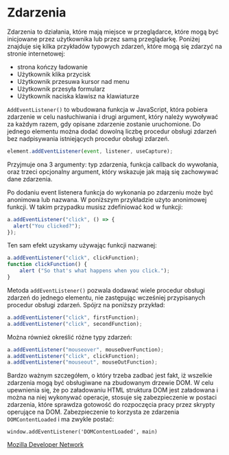# Zdarzenia

Zdarzenia to działania, które mają miejsce w przeglądarce, które mogą być inicjowane
przez użytkownika lub przez samą przeglądarkę. Poniżej znajduje się kilka przykładów
typowych zdarzeń, które mogą się zdarzyć na stronie internetowej:

- strona kończy ładowanie
- Użytkownik klika przycisk 
- Użytkownik przesuwa kursor nad menu 
- Użytkownik przesyła formularz 
- Użytkownik naciska klawisz na klawiaturze 

`AddEventListener()` to wbudowana funkcja w JavaScript, która pobiera zdarzenie
w celu nasłuchiwania i drugi argument, który należy wywoływać za każdym razem,
gdy opisane zdarzenie zostanie uruchomione. Do jednego elementu można dodać dowolną
liczbę procedur obsługi zdarzeń bez nadpisywania istniejących procedur obsługi zdarzeń.

```js
element.addEventListener(event, listener, useCapture);

```

Przyjmuje ona 3 argumenty: typ zdarzenia, funkcja callback do wywołania, oraz
trzeci opcjonalny argument, który wskazuje jak mają się zachowywać dane zdarzenia.

Po dodaniu event listenera funkcja do wykonania po zdarzeniu może być anonimowa
lub nazwana. W poniższym przykładzie użyto anonimowej funkcji. W takim przypadku
musisz zdefiniować kod w funkcji:

```js
a.addEventListener("click", () => {
  alert("You clicked?");
});

```

Ten sam efekt uzyskamy używając funkcji nazwanej:

```js
a.addEventListener("click", clickFunction);
function clickFunction() {
    alert ("So that's what happens when you click.");
}
```

Metoda `addEventListener()` pozwala dodawać wiele procedur obsługi zdarzeń do
jednego elementu, nie zastępując wcześniej przypisanych procedur obsługi zdarzeń.
Spójrz na poniższy przykład:

```js
a.addEventListener("click", firstFunction);
a.addEventListener("click", secondFunction);

```

Można również określić różne typy zdarzeń:

```js
a.addEventListener("mouseover", mouseOverFunction);
a.addEventListener("click", clickFunction);
a.addEventListener("mouseout", mouseOutFunction);

```

Bardzo ważnym szczegółem, o który trzeba zadbać jest fakt, iż wszelkie zdarzenia
mogą być obsługiwane na zbudowanym drzewie DOM. W celu upewnienia się, że po
załadowaniu HTML struktura DOM jest załadowana i można na niej wykonywać operacje,
stosuje się zabezpieczenie w postaci zdarzenia, które sprawdza gotowość do
rozpoczęcia pracy przez skrypty operujące na DOM.
Zabezpieczenie to korzysta ze zdarzenia `DOMContentLoaded` i ma zwykle postać:

`window.addEventListener('DOMContentLoaded', main)`

[Mozilla Developer Network](https://developer.mozilla.org/en-US/docs/Web/Events)

